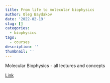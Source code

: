 ```yaml
---
title: From life to molecular biophysics
author: Oleg Baydakov
date: '2022-02-19'
slug: []
categories:
  - biophysics
tags:
  - courses
description: ''
thumbnail: ''
---
```

 Molecular Biophysics - all lectures and concepts

 [Link](https://www.youtube.com/playlist?list=PLuIpgNT2hMwRQKFy4okoNQKiJwM8li3Sz)